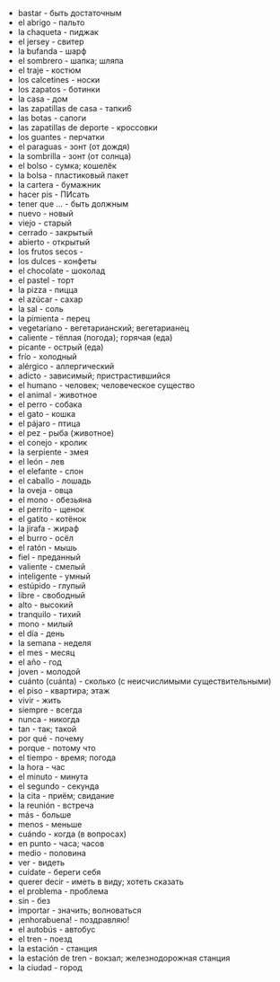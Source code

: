 - bastar - быть достаточным
- el abrigo - пальто 
- la chaqueta - пиджак 
- el jersey - свитер 
- la bufanda - шарф 
- el sombrero - шапка; шляпа
- el traje - костюм
- los calcetines - носки
- los zapatos - ботинки
- la casa - дом
- las zapatillas de casa - тапки6
- las botas - сапоги
- las zapatillas de deporte - кроссовки
- los guantes - перчатки
- el paraguas - зонт (от дождя)
- la sombrilla - зонт (от солнца)
- el bolso - сумка; кошелёк
- la bolsa - пластиковый пакет
- la cartera - бумажник
- hacer pis - ПИсать
- tener que ... - быть должным
- nuevo - новый
- viejo - старый
- cerrado - закрытый
- abierto - открытый
- los frutos secos - 
- los dulces - конфеты
- el chocolate - шоколад
- el pastel - торт
- la pizza - пицца
- el azúcar - сахар
- la sal - соль
- la pimienta - перец
- vegetariano - вегетарианский; вегетарианец
- caliente - тёплая (погода); горячая (еда)
- picante - острый (еда)
- frío - холодный
- alérgico - аллергический
- adicto - зависимый; пристрастившийся
- el humano - человек; человеческое существо
- el animal - животное
- el perro - собака
- el gato - кошка
- el pájaro - птица
- el pez - рыба (животное)
- el conejo - кролик
- la serpiente - змея
- el león - лев
- el elefante - слон
- el caballo - лошадь
- la oveja - овца
- el mono - обезьяна
- el perrito - щенок
- el gatito - котёнок
- la jirafa - жираф
- el burro - осёл
- el ratón - мышь
- fiel - преданный
- valiente - смелый
- inteligente - умный
- estúpido - глупый
- libre - свободный
- alto - высокий
- tranquilo - тихий
- mono - милый
- el día - день
- la semana - неделя
- el mes - месяц
- el año - год
- joven - молодой
- cuánto (cuánta) - сколько (с неисчислимыми существительными)
- el piso - квартира; этаж
- vivir - жить
- siempre - всегда
- nunca - никогда
- tan - так; такой
- por qué - почему
- porque - потому что
- el tiempo - время; погода
- la hora - час
- el minuto - минута
- el segundo - секунда
- la cita - приём; свидание
- la reunión - встреча
- más - больше
- menos - меньше
- cuándo - когда (в вопросах)
- en punto - часа; часов
- medio - половина
- ver - видеть
- cuídate - береги себя
- querer decir - иметь в виду; хотеть сказать
- el problema - проблема
- sin - без
- importar - значить; волноваться
- ¡enhorabuena! - поздравляю!
- el autobús - автобус
- el tren - поезд
- la estación - станция
- la estación de tren - вокзал; железнодорожная станция
- la ciudad - город
